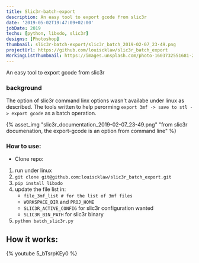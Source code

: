 ```yaml
---
title: Slic3r-batch-export
description: An easy tool to export gcode from slic3r
date: '2019-05-02T19:47:09+02:00'
jobDate: 2019
techs: [python, libxdo, slic3r]
designs: [Photoshop]
thumbnail: slic3r-batch-export/slic3r_batch_2019-02-07_23-49.png
projectUrl: https://github.com/louiscklaw/slic3r_batch_export
WorkingListThumbnail: https://images.unsplash.com/photo-1603732551681-2e91159b9dc2?ixlib=rb-4.0.3&ixid=MnwxMjA3fDB8MHxwaG90by1wYWdlfHx8fGVufDB8fHx8
---
```


An easy tool to export gcode from slic3r

<!-- more -->

### background

The option of slic3r command linx options wasn't availabe under linux as described.
The tools written to help perorming `export 3mf -> save to stl -> export gcode` as a batch operation.

{% asset_img "slic3r_documentation_2019-02-07_23-49.png" "from slic3r documenation, the export-gcode is an option from command line" %}

### How to use:

- Clone repo:

1. run under linux
1. `git clone git@github.com:louiscklaw/slic3r_batch_export.git`
1. `pip install libxdo`
1. update the file list in:
   - `file_3mf_list # for the list of 3mf files`
   - `WORKSPACE_DIR` and `PROJ_HOME`
   - `SLIC3R_ACTIVE_CONFIG` for slic3r configuration wanted
   - `SLIC3R_BIN_PATH` for slic3r binary
1. `python batch_slic3r.py`

## How it works:

{% youtube 5_bTsrpKEy0 %}
